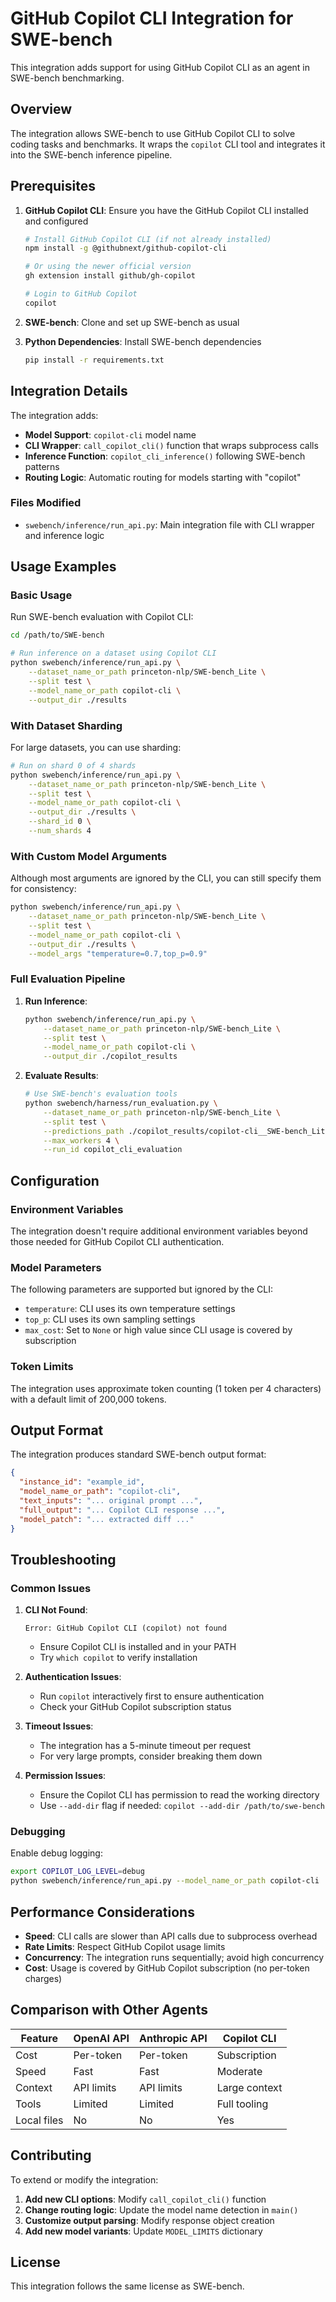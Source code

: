 # GitHub Copilot CLI Integration for SWE-bench

This integration adds support for using GitHub Copilot CLI as an agent in SWE-bench benchmarking.

## Overview

The integration allows SWE-bench to use GitHub Copilot CLI to solve coding tasks and benchmarks. It wraps the `copilot` CLI tool and integrates it into the SWE-bench inference pipeline.

## Prerequisites

1. **GitHub Copilot CLI**: Ensure you have the GitHub Copilot CLI installed and configured
   ```bash
   # Install GitHub Copilot CLI (if not already installed)
   npm install -g @githubnext/github-copilot-cli
   
   # Or using the newer official version
   gh extension install github/gh-copilot
   
   # Login to GitHub Copilot
   copilot
   ```

2. **SWE-bench**: Clone and set up SWE-bench as usual

3. **Python Dependencies**: Install SWE-bench dependencies
   ```bash
   pip install -r requirements.txt
   ```

## Integration Details

The integration adds:

- **Model Support**: `copilot-cli` model name
- **CLI Wrapper**: `call_copilot_cli()` function that wraps subprocess calls
- **Inference Function**: `copilot_cli_inference()` following SWE-bench patterns
- **Routing Logic**: Automatic routing for models starting with "copilot"

### Files Modified

- `swebench/inference/run_api.py`: Main integration file with CLI wrapper and inference logic

## Usage Examples

### Basic Usage

Run SWE-bench evaluation with Copilot CLI:

```bash
cd /path/to/SWE-bench

# Run inference on a dataset using Copilot CLI
python swebench/inference/run_api.py \
    --dataset_name_or_path princeton-nlp/SWE-bench_Lite \
    --split test \
    --model_name_or_path copilot-cli \
    --output_dir ./results
```

### With Dataset Sharding

For large datasets, you can use sharding:

```bash
# Run on shard 0 of 4 shards
python swebench/inference/run_api.py \
    --dataset_name_or_path princeton-nlp/SWE-bench_Lite \
    --split test \
    --model_name_or_path copilot-cli \
    --output_dir ./results \
    --shard_id 0 \
    --num_shards 4
```

### With Custom Model Arguments

Although most arguments are ignored by the CLI, you can still specify them for consistency:

```bash
python swebench/inference/run_api.py \
    --dataset_name_or_path princeton-nlp/SWE-bench_Lite \
    --split test \
    --model_name_or_path copilot-cli \
    --output_dir ./results \
    --model_args "temperature=0.7,top_p=0.9"
```

### Full Evaluation Pipeline

1. **Run Inference**:
   ```bash
   python swebench/inference/run_api.py \
       --dataset_name_or_path princeton-nlp/SWE-bench_Lite \
       --split test \
       --model_name_or_path copilot-cli \
       --output_dir ./copilot_results
   ```

2. **Evaluate Results**:
   ```bash
   # Use SWE-bench's evaluation tools
   python swebench/harness/run_evaluation.py \
       --dataset_name_or_path princeton-nlp/SWE-bench_Lite \
       --split test \
       --predictions_path ./copilot_results/copilot-cli__SWE-bench_Lite__test.jsonl \
       --max_workers 4 \
       --run_id copilot_cli_evaluation
   ```

## Configuration

### Environment Variables

The integration doesn't require additional environment variables beyond those needed for GitHub Copilot CLI authentication.

### Model Parameters

The following parameters are supported but ignored by the CLI:
- `temperature`: CLI uses its own temperature settings
- `top_p`: CLI uses its own sampling settings
- `max_cost`: Set to `None` or high value since CLI usage is covered by subscription

### Token Limits

The integration uses approximate token counting (1 token per 4 characters) with a default limit of 200,000 tokens.

## Output Format

The integration produces standard SWE-bench output format:

```json
{
  "instance_id": "example_id",
  "model_name_or_path": "copilot-cli",
  "text_inputs": "... original prompt ...",
  "full_output": "... Copilot CLI response ...",
  "model_patch": "... extracted diff ..."
}
```

## Troubleshooting

### Common Issues

1. **CLI Not Found**:
   ```
   Error: GitHub Copilot CLI (copilot) not found
   ```
   - Ensure Copilot CLI is installed and in your PATH
   - Try `which copilot` to verify installation

2. **Authentication Issues**:
   - Run `copilot` interactively first to ensure authentication
   - Check your GitHub Copilot subscription status

3. **Timeout Issues**:
   - The integration has a 5-minute timeout per request
   - For very large prompts, consider breaking them down

4. **Permission Issues**:
   - Ensure the Copilot CLI has permission to read the working directory
   - Use `--add-dir` flag if needed: `copilot --add-dir /path/to/swe-bench`

### Debugging

Enable debug logging:

```bash
export COPILOT_LOG_LEVEL=debug
python swebench/inference/run_api.py --model_name_or_path copilot-cli ...
```

## Performance Considerations

- **Speed**: CLI calls are slower than API calls due to subprocess overhead
- **Rate Limits**: Respect GitHub Copilot usage limits
- **Concurrency**: The integration runs sequentially; avoid high concurrency
- **Cost**: Usage is covered by GitHub Copilot subscription (no per-token charges)

## Comparison with Other Agents

| Feature | OpenAI API | Anthropic API | Copilot CLI |
|---------|------------|---------------|-------------|
| Cost | Per-token | Per-token | Subscription |
| Speed | Fast | Fast | Moderate |
| Context | API limits | API limits | Large context |
| Tools | Limited | Limited | Full tooling |
| Local files | No | No | Yes |

## Contributing

To extend or modify the integration:

1. **Add new CLI options**: Modify `call_copilot_cli()` function
2. **Change routing logic**: Update the model name detection in `main()`
3. **Customize output parsing**: Modify response object creation
4. **Add new model variants**: Update `MODEL_LIMITS` dictionary

## License

This integration follows the same license as SWE-bench.